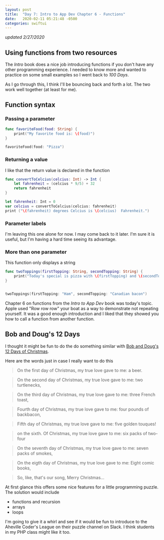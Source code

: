 ```yaml
---
layout: post
title:  "Day 7: Intro to App Dev Chapter 6 - Functions"
date:   2020-02-11 05:21:48 -0500
categories: swiftui
---
```

*updated 2/27/2020*

## Using functions from two resources

The _Intro_ book does a nice job introducing functions if you don't have any other programming experience. I needed to know more and wanted to practice on some small examples so I went back to _100 Days_. 

As I go through this, I think I'll be bouncing back and forth a lot. The two work well together (at least for me).

## Function syntax

### Passing a parameter

```swift
func favoriteFood(food: String) {
    print("My favorite food is: \(food)")
}

favoriteFood(food: "Pizza")
```

### Returning a value

I like that the return value is declared in the function

```swift
func convertToCelcius(celcius: Int) -> Int {
    let fahrenheit = (celcius * 9/5) + 32
    return fahrenheit
}

let fahrenheit: Int = 0
var celcius = convertToCelcius(celcius: fahrenheit)
print ("\(fahrenheit) degrees Celcius is \(celcius)  Fahrenheit.")
```

### Parameter labels

I'm leaving this one alone for now. I may come back to it later. I'm sure it is useful, but I'm having a hard time seeing its advantage. 

### More than one parameter

This function only displays a string

```swift
func twoToppings(firstTopping: String, secondTopping: String) {
    print("Today's special is pizza with \(firstTopping) and \(secondTopping)")
}


twoToppings(firstTopping: "Ham", secondTopping: "Canadian bacon")
```


Chapter 6 on functions from the _Intro to App Dev_ book was today's topic. Apple used "Row row row" your boat as a way to demonstrate not repeating yourself. It was a good enough introduction and I liked that they showed you how to call a function from another function.

## Bob and Doug's 12 Days

I thought it might be fun to do the do something similar with [Bob and Doug's 12 Days of Christmas](https://www.google.com/search?client=firefox-b-1-d&q=bob+and+doug%27s+12+days+of+christmas). 

Here are the words just in case I really want to do this

> On the first day of Christmas,
my true love gave to me: a beer.

> On the second day of Christmas,
my true love gave to me: two turtlenecks,

> On the third day of Christmas,
my true love gave to me: three French toast,

> Fourth day of Christmas,
my true love gave to me: four pounds of backbacon,

> Fifth day of Christmas, 
my true love gave to me: five golden touques!

> on the sixth. Of Christmas, 
my true love gave to me: six packs of two-four

> On the seventh day of Christmas,
my true love gave to me: seven packs of smokes,

> On the eigth day of Christmas, 
my true love gave to me: Eight comic books,

> So, like, that's our song, Merry Christmas...

At first glance this offers some nice features for a little programming puzzle. The solution would include

* functions and recursion
* arrays
* loops

I'm going to give it a whirl and see if it would be fun to introduce to the Aheville Coder's League on their puzzle channel on Slack. I think students in my PHP class might like it too.  


